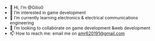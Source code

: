 - 👋 Hi, I’m @Gilio0
- 👀 I’m interested in game development
- 🌱 I’m currently learning electronics & electrical communications engineering
- 💞️ I’m looking to collaborate on game development &web development
- 📫 How to reach me: email me on amr620191@gmail.com
